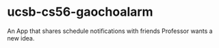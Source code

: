 # ucsb-cs56-gaochoalarm
An App that shares schedule notifications with friends
Professor wants a new idea.
